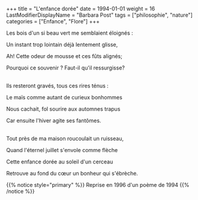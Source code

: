 +++
title = "L'enfance dorée"
date = 1994-01-01
weight = 16
LastModifierDisplayName = "Barbara Post"
tags = ["philosophie", "nature"]
categories = ["Enfance", "Flore"]
+++

Les bois d'un si beau vert me semblaient éloignés :

Un instant trop lointain déjà lentement glisse,

Ah! Cette odeur de mousse et ces fûts alignés;

Pourquoi ce souvenir ? Faut-il qu'il ressurgisse?

 \
Ils resteront gravés, tous ces rires ténus :

Le maïs comme autant de curieux bonhommes

Nous cachait, fol sourire aux automnes trapus

Car ensuite l'hiver agite ses fantômes.

 \
Tout près de ma maison roucoulait un ruisseau,

Quand l'éternel juillet s'envole comme flèche

Cette enfance dorée au soleil d'un cerceau

Retrouve au fond du cœur un bonheur qui s'ébrèche.

{{% notice style="primary" %}}
Reprise en 1996 d'un poème de 1994
{{% /notice %}}
